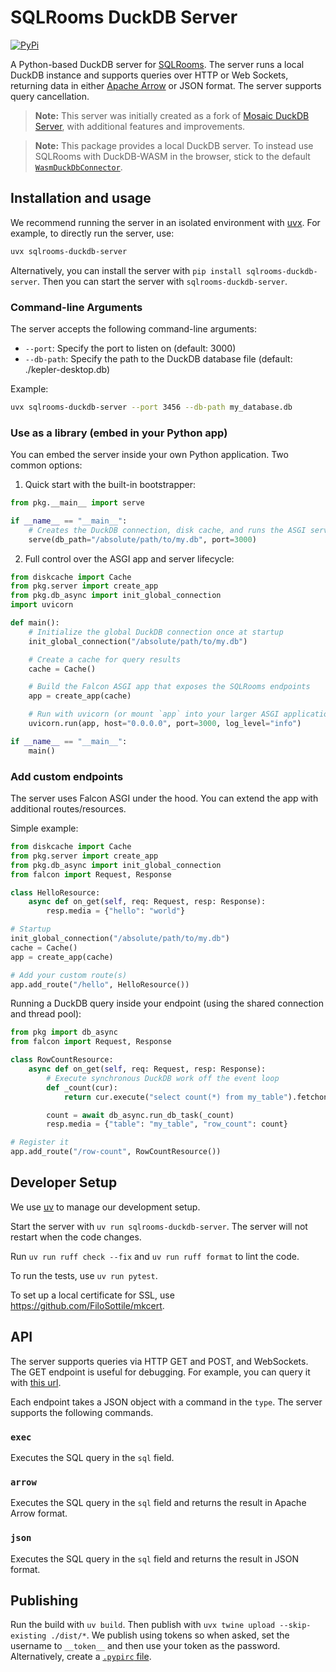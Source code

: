 # SQLRooms DuckDB Server

[![PyPi](https://img.shields.io/pypi/v/sqlrooms-duckdb-server.svg)](https://pypi.org/project/sqlrooms-duckdb-server/)

A Python-based DuckDB server for [SQLRooms](https://sqlrooms.org). The server runs a local DuckDB instance and supports queries over HTTP or Web Sockets, returning data in either [Apache Arrow](https://arrow.apache.org/) or JSON format. The server supports query cancellation.

> **Note:** This server was initially created as a fork of [Mosaic DuckDB Server](https://github.com/uwdata/mosaic/tree/main/packages/server/duckdb-server), with additional features and improvements.

> **Note:** This package provides a local DuckDB server. To instead use SQLRooms with DuckDB-WASM in the browser, stick to the default [`WasmDuckDbConnector`](https://sqlrooms.org/api/duckdb/interfaces/WasmDuckDbConnector.html).

## Installation and usage

We recommend running the server in an isolated environment with [uvx](https://docs.astral.sh/uv/). For example, to directly run the server, use:

```bash
uvx sqlrooms-duckdb-server
```

Alternatively, you can install the server with `pip install sqlrooms-duckdb-server`. Then you can start the server with `sqlrooms-duckdb-server`.

### Command-line Arguments

The server accepts the following command-line arguments:

- `--port`: Specify the port to listen on (default: 3000)
- `--db-path`: Specify the path to the DuckDB database file (default: ./kepler-desktop.db)

Example:

```bash
uvx sqlrooms-duckdb-server --port 3456 --db-path my_database.db
```

### Use as a library (embed in your Python app)

You can embed the server inside your own Python application. Two common options:

1) Quick start with the built-in bootstrapper:

```python
from pkg.__main__ import serve

if __name__ == "__main__":
    # Creates the DuckDB connection, disk cache, and runs the ASGI server
    serve(db_path="/absolute/path/to/my.db", port=3000)
```

2) Full control over the ASGI app and server lifecycle:

```python
from diskcache import Cache
from pkg.server import create_app
from pkg.db_async import init_global_connection
import uvicorn

def main():
    # Initialize the global DuckDB connection once at startup
    init_global_connection("/absolute/path/to/my.db")

    # Create a cache for query results
    cache = Cache()

    # Build the Falcon ASGI app that exposes the SQLRooms endpoints
    app = create_app(cache)

    # Run with uvicorn (or mount `app` into your larger ASGI application)
    uvicorn.run(app, host="0.0.0.0", port=3000, log_level="info")

if __name__ == "__main__":
    main()
```

### Add custom endpoints

The server uses Falcon ASGI under the hood. You can extend the app with additional routes/resources.

Simple example:

```python
from diskcache import Cache
from pkg.server import create_app
from pkg.db_async import init_global_connection
from falcon import Request, Response

class HelloResource:
    async def on_get(self, req: Request, resp: Response):
        resp.media = {"hello": "world"}

# Startup
init_global_connection("/absolute/path/to/my.db")
cache = Cache()
app = create_app(cache)

# Add your custom route(s)
app.add_route("/hello", HelloResource())
```

Running a DuckDB query inside your endpoint (using the shared connection and thread pool):

```python
from pkg import db_async
from falcon import Request, Response

class RowCountResource:
    async def on_get(self, req: Request, resp: Response):
        # Execute synchronous DuckDB work off the event loop
        def _count(cur):
            return cur.execute("select count(*) from my_table").fetchone()[0]

        count = await db_async.run_db_task(_count)
        resp.media = {"table": "my_table", "row_count": count}

# Register it
app.add_route("/row-count", RowCountResource())
```

## Developer Setup

We use [uv](https://docs.astral.sh/uv/) to manage our development setup.

Start the server with `uv run sqlrooms-duckdb-server`. The server will not restart when the code changes.

Run `uv run ruff check --fix` and `uv run ruff format` to lint the code.

To run the tests, use `uv run pytest`.

To set up a local certificate for SSL, use https://github.com/FiloSottile/mkcert.

## API

The server supports queries via HTTP GET and POST, and WebSockets. The GET endpoint is useful for debugging. For example, you can query it with [this url](<http://localhost:3000/?query={"sql":"select 1","type":"json"}>).

Each endpoint takes a JSON object with a command in the `type`. The server supports the following commands.

### `exec`

Executes the SQL query in the `sql` field.

### `arrow`

Executes the SQL query in the `sql` field and returns the result in Apache Arrow format.

### `json`

Executes the SQL query in the `sql` field and returns the result in JSON format.

## Publishing

Run the build with `uv build`. Then publish with `uvx twine upload --skip-existing ./dist/*`. We publish using tokens so when asked, set the username to `__token__` and then use your token as the password. Alternatively, create a [`.pypirc` file](https://packaging.python.org/en/latest/guides/distributing-packages-using-setuptools/#create-an-account).
